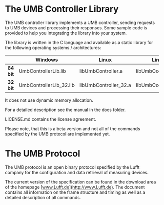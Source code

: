 
# **The UMB Controller Library**

The UMB controller library implements a UMB controller, sending requests to UMB devices and processing their responses.
Some sample code is provided to help you integrating the library into your system.

The library is written in the C language and available as a static library for the following operating systems / architectures:

|            | **Windows**             | **Linux**             | **Linux / ARM**          |
| ---------- | ----------------------- | --------------------- | ------------------------ |
| **64 bit** | UmbControllerLib.lib    | libUmbController.a    | libUmbControllerArm_64.a |
| **32 bit** | UmbControllerLib_32.lib | libUmbController_32.a | libUmbControllerArm_32.a |

It does not use dynamic memory allocation.

For a detailed description see the manual in the docs folder.

LICENSE.md contains the license agreement.

Please note, that this is a beta version and not all of the commands specified by the UMB protocol are implemented yet.

# The UMB Protocol

The UMB protocol is an open binary protocol specified by the Lufft
company for the configuration and data retrieval of measuring devices.

The current version of the specification can be found in the download
area of ​​the homepage [www.Lufft.de](http://www.Lufft.de). The document
contains all information on the frame structure and timing as well as a
detailed description of all commands.


